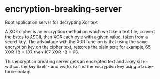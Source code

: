 # encryption-breaking-server
Boot application server for decrypting Xor text

A XOR cipher is an encryption method on which we take a text file, convert
the bytes to ASCII, then XOR each byte with a given value, taken from a
secret key. The advantage with the XOR function is that using the same
encryption key on the cipher text, restores the plain text; for example, 65
XOR 42 = 107, then 107 XOR 42 = 65.

This encryption breaking server gets an encrypted text and a key size - without the key itself - and works to find the encryption key using a brute-force lookup
